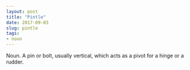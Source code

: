 ```yaml
---
layout: post
title: "Pintle"
date: 2017-09-03
slug: pintle
tags:
- noun
---
```


Noun. A pin or bolt, usually vertical, which acts as a pivot for a hinge or a rudder.
